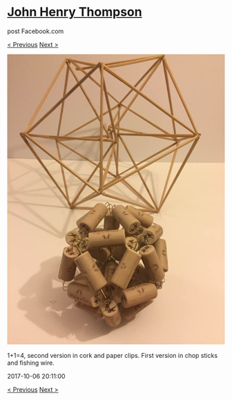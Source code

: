 # [John Henry Thompson](../README.md)
post Facebook.com

[< Previous](2017-10-07-2.md) [Next >](2017-10-06-3.md)

[![](../media/2017-10-06/Timeline-Photos-1-1-4-second-version-in-cork-and-paper-clips-Fir.jpg)](../README.md)

1+1=4, second version in cork and paper clips. First version in chop sticks and fishing wire.

2017-10-06 20:11:00

[< Previous](2017-10-07-2.md) [Next >](2017-10-06-3.md)